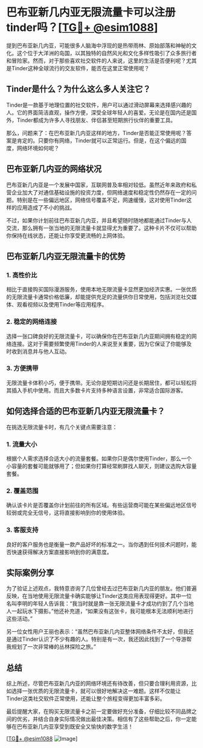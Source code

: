 # 巴布亚新几内亚无限流量卡可以注册tinder吗？[[TG💪+ @esim1088](https://t.me/s/esim1088)]

提到巴布亚新几内亚，可能很多人脑海中浮现的是热带雨林、原始部落和神秘的文化。这个位于大洋洲的岛国，以其独特的自然风光和文化多样性吸引了众多旅行者和冒险家。然而，对于那些喜欢社交软件的人来说，这里的生活是否便利呢？尤其是Tinder这种全球流行的交友软件，能否在这里正常使用呢？

## Tinder是什么？为什么这么多人关注它？

Tinder是一款基于地理位置的社交软件，用户可以通过滑动屏幕来选择感兴趣的人。它的界面简洁直观，操作方便，深受全球年轻人的喜爱。无论是在国内还是国外，Tinder都成为许多人寻找朋友、伴侣甚至短期旅行伙伴的重要工具。

那么，问题来了：在巴布亚新几内亚这样的地方，Tinder是否能正常使用呢？答案是肯定的。只要你有网络，Tinder就可以正常运行。但是，在这个偏远的国度，网络环境如何呢？

## 巴布亚新几内亚的网络状况

巴布亚新几内亚是一个发展中国家，互联网普及率相对较低。虽然近年来政府和私营企业加大了对通信基础设施的投资力度，但网络速度和稳定性仍然存在一定的问题。特别是在一些偏远地区，网络信号覆盖不足，网速缓慢，这对使用Tinder这样的应用造成了不小的挑战。

不过，如果你计划前往巴布亚新几内亚，并且希望随时随地都能通过Tinder与人交流，那么拥有一张当地的无限流量卡就显得尤为重要了。这种卡片不仅可以帮助你保持在线状态，还能让你享受更流畅的上网体验。

## 巴布亚新几内亚无限流量卡的优势

### 1. 高性价比

相比于直接购买国际漫游服务，使用本地无限流量卡显然更加经济实惠。一张优质的无限流量卡通常价格低廉，却能提供充足的流量供你日常使用，包括浏览社交媒体、观看视频以及使用Tinder等应用程序。

### 2. 稳定的网络连接

选择一张口碑良好的无限流量卡，可以确保你在巴布亚新几内亚期间拥有稳定的网络连接。这对于需要频繁使用Tinder的人来说至关重要，因为它保证了你能够及时收到消息并与他人互动。

### 3. 方便携带

无限流量卡体积小巧，便于携带。无论你是短期访问还是长期居住，都可以轻松将其插入手机中使用。而且大多数卡片支持多种语言设置，非常适合国际游客。

## 如何选择合适的巴布亚新几内亚无限流量卡？

在挑选无限流量卡时，有几个关键点需要注意：

### 1. 流量大小

根据个人需求选择合适大小的流量套餐。如果你只是偶尔使用Tinder，那么一个小容量的套餐可能就够用了；但如果你打算经常刷屏找人聊天，则建议选购大容量套餐。

### 2. 覆盖范围

确认该卡片是否覆盖你计划前往的所有区域。有些运营商可能在某些偏远地区信号较弱或完全无信号，这将直接影响到你的使用体验。

### 3. 客服支持

良好的客户服务也是衡量一款产品好坏的标准之一。当你遇到任何技术问题时，能否快速获得解决方案直接影响到你的满意度。

## 实际案例分享

为了验证上述观点，我特意咨询了几位曾经去过巴布亚新几内亚的朋友。他们普遍反映，在当地使用无限流量卡确实能够让Tinder这类应用表现得更好。其中一位名叫李明的年轻人告诉我：“我当时就是靠一张无限流量卡才成功约到了几个当地人一起玩水下摄影。”他还补充道，“如果没有这张卡，我可能根本无法顺利地进行这些活动。”

另一位女性用户王丽也表示：“虽然巴布亚新几内亚整体网络条件不太好，但我还是通过Tinder认识了不少有趣的人。特别是有一次，我还因此找到了一个导游帮我规划了一次非常棒的丛林探险之旅。”

## 总结

综上所述，尽管巴布亚新几内亚的网络环境还有待改善，但只要合理利用资源，比如选择一张优质的无限流量卡，就可以很好地解决这一难题。这样不仅能让Tinder这类社交软件正常使用，还能让整个旅程变得更加丰富多彩。

最后提醒大家，在购买无限流量卡之前一定要做好充分准备，仔细比较不同品牌之间的优劣，并结合自身实际情况做出最佳决策。相信有了这些帮助之后，你一定能够在巴布亚新几内亚享受到既安全又愉快的数字生活！

[[TG💪+ @esim1088](https://t.me/s/esim1088) ![Image](https://i.postimg.cc/4NQfJmqS/Snipaste-2025-05-13-00-14-12.png)]